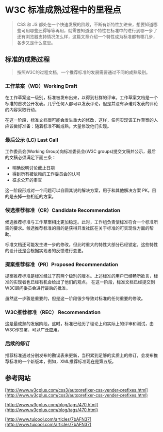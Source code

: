 # W3C 标准成熟过程中的里程点

> CSS 和 JS 都处在一个快速发展的阶段，不断有新特性加进来，想要知道哪些可用哪些还得等等再用，就需要知道这个特性在标准中的进行到哪一步了还有浏览器支持情况怎么样，这篇文章介绍一个特性成为标准都有哪几步，各步又是什么意思。

## 标准的成熟过程

> 按照W3C的过程文档，一个推荐标准的发展需要通过不同的成熟级别。

### 工作草案（WD）Working Draft

在工作草案这一级别，标准被发布出来，以得到社群的评审。工作草案文档是一个标准的首次公开发表。几乎任何人都可以发表评论，但是并没有承诺对发表的评论的内容采取行动。

在这一阶段，标准文档很可能会发生重大的修改，这样，任何实现该工作草案的人应该做好准备：随着标准不断成熟，大量修改他们实现。

### 最后公示 (LC) Last Call

工作委员会(Working Group)向标准委员会(W3C groups)提交文稿并公示，最后的文稿必须满足下面三条：

- 明确说明讨论截止日期
- 得到所有被依赖的工作委员会的认可
- 征求公开的审查

这一阶段形成对一个问题可以自圆其说的解决方案，用于和其他解决方案 PK，目的是去掉一些相近的方案。

### 候选推荐标准（CR）Candidate Recommendation

候选推荐标准与工作草案相比更加稳定。此时，工作组负责使标准符合一个标准所需的要求。候选推荐标准的目的是获得开发社区在关于标准的可实现性方面的帮助。

标准文档还可能发生进一步的修改，但此时重大的特性大部分已经锁定。这些特性的设计还是会根据实现者的反馈进行变更。

### 提案推荐标准（PR）Proposed Recommendation

提案推荐标准是标准经过了前两个级别的版本。上述标准的用户已经畅所欲言，标准的实现者也已经有机会给出了他们的观点。 在这一阶段，标准文档已经提交到W3C顾问委员会进行最后的批准。

虽然这一步骤是重要的，但是这一阶段很少导致对标准的任何重要的修改。

### W3C推荐标准（REC）	Recommendation

这是最成熟的发展阶段。这时，标准已经历了理论上和实际上的评审和测试，由W3C作签署，可以广泛应用。

### 后续的修订

推荐标准通过分别发布的勘误表来更新，当积累到足够的实质上的修订，会发布推荐标准的一个新版本，例如，XML推荐标准现在是第五版。

## 参考网站

[http://www.w3cplus.com/css3/autoprefixer-css-vender-prefixes.html](http://www.w3cplus.com/css3/autoprefixer-css-vender-prefixes.html)

[http://www.w3cplus.com/blog/tags/470.html](http://www.w3cplus.com/blog/tags/470.html)

[http://www.tuicool.com/articles/7bAFN37](http://www.tuicool.com/articles/7bAFN37)

